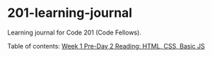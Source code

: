 # 201-learning-journal
Learning journal for Code 201 (Code Fellows).  

Table of contents: 
[Week 1 Pre-Day 2 Reading: HTML, CSS, Basic JS](w1d2.md)